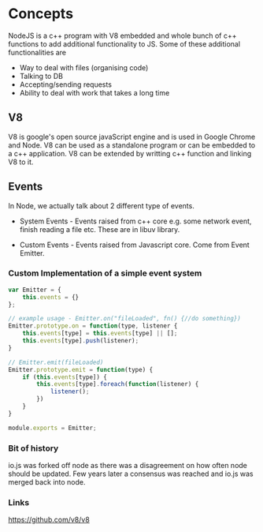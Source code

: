 # Concepts

NodeJS is a c++ program with V8 embedded and whole bunch of c++ functions to add additional functionality to JS. Some of these additional functionalities are

* Way to deal with files (organising code)
* Talking to DB
* Accepting/sending requests
* Ability to deal with work that takes a long time

## V8

V8 is google's open source javaScript engine and is used in Google Chrome and Node. V8 can be used as a standalone program or can be embedded to a c++ application. V8 can be extended by writting c++ function and linking V8 to it. 

## Events

In Node, we actually talk about 2 different type of events.

* System Events - Events raised from c++ core e.g. some network event, finish reading a file etc. These are in libuv library.

* Custom Events - Events raised from Javascript core. Come from Event Emitter.

### Custom Implementation of a simple event system

```js
var Emitter = {
    this.events = {}
};

// example usage - Emitter.on("fileLoaded", fn() {//do something})
Emitter.prototype.on = function(type, listener {
    this.events[type] = this.events[type] || [];
    this.events[type].push(listener);
}

// Emitter.emit(fileLoaded)
Emitter.prototype.emit = function(type) {
    if (this.events[type]) {
        this.events[type].foreach(function(listener) {
            listener();
        })
    }
}

module.exports = Emitter;
```

### Bit of history

io.js was forked off node as there was a disagreement on how often node should be updated. Few years later a consensus was reached and io.js was merged back into node. 

### Links

https://github.com/v8/v8
